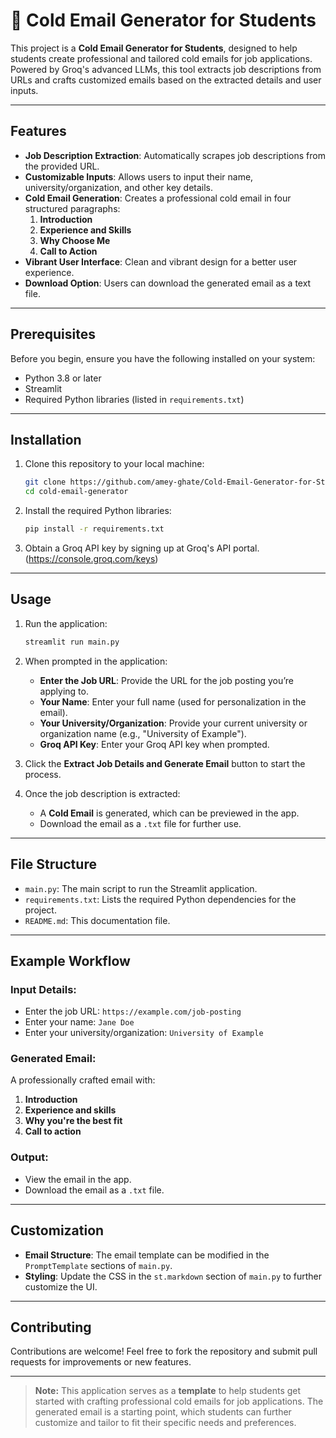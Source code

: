 # 📧 Cold Email Generator for Students

This project is a **Cold Email Generator for Students**, designed to help students create professional and tailored cold emails for job applications. Powered by Groq's advanced LLMs, this tool extracts job descriptions from URLs and crafts customized emails based on the extracted details and user inputs.

---

## Features

- **Job Description Extraction**: Automatically scrapes job descriptions from the provided URL.
- **Customizable Inputs**: Allows users to input their name, university/organization, and other key details.
- **Cold Email Generation**: Creates a professional cold email in four structured paragraphs:
  1. **Introduction**
  2. **Experience and Skills**
  3. **Why Choose Me**
  4. **Call to Action**
- **Vibrant User Interface**: Clean and vibrant design for a better user experience.
- **Download Option**: Users can download the generated email as a text file.

---

## Prerequisites

Before you begin, ensure you have the following installed on your system:

- Python 3.8 or later
- Streamlit
- Required Python libraries (listed in `requirements.txt`)

---

## Installation

1. Clone this repository to your local machine:

   ```bash
   git clone https://github.com/amey-ghate/Cold-Email-Generator-for-Students.git
   cd cold-email-generator
    ```   
2. Install the required Python libraries:
     ```bash
   pip install -r requirements.txt
    ```   
3. Obtain a Groq API key by signing up at Groq's API portal.(https://console.groq.com/keys)

---

## Usage
    
1. Run the application:
    ```bash
   streamlit run main.py
    ```

2. When prompted in the application:

    - **Enter the Job URL**: Provide the URL for the job posting you’re applying to.
    - **Your Name**: Enter your full name (used for personalization in the email).
    - **Your University/Organization**: Provide your current university or organization name (e.g., "University of Example").
    - **Groq API Key**: Enter your Groq API key when prompted.

3. Click the **Extract Job Details and Generate Email** button to start the process.
4. Once the job description is extracted:
    - A **Cold Email** is generated, which can be previewed in the app.
    - Download the email as a `.txt` file for further use.

---
## File Structure

- `main.py`: The main script to run the Streamlit application.
- `requirements.txt`: Lists the required Python dependencies for the project.
- `README.md`: This documentation file.
---

## Example Workflow

### Input Details:
- Enter the job URL: `https://example.com/job-posting`
- Enter your name: `Jane Doe`
- Enter your university/organization: `University of Example`

### Generated Email:
A professionally crafted email with:
1. **Introduction**
2. **Experience and skills**
3. **Why you're the best fit**
4. **Call to action**

### Output:
- View the email in the app.
- Download the email as a `.txt` file.

---

## Customization

- **Email Structure**: The email template can be modified in the `PromptTemplate` sections of `main.py`.
- **Styling**: Update the CSS in the `st.markdown` section of `main.py` to further customize the UI.

---

## Contributing

Contributions are welcome! Feel free to fork the repository and submit pull requests for improvements or new features.

---

> **Note:** This application serves as a **template** to help students get started with crafting professional cold emails for job applications. The generated email is a starting point, which students can further customize and tailor to fit their specific needs and preferences.

